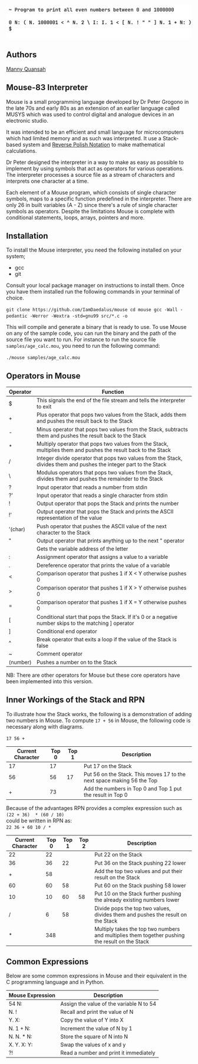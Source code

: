 ![plot](./assets/banner.png)

## Authors
[Manny Quansah](https://www.linkedin.com/in/IamDaedalus)

## Mouse-83 Interpreter
Mouse is a small programming language developed by Dr Peter Grogono in the late
70s and early 80s as an extension of an earlier language called MUSYS which was
used to control digital and analogue devices in an electronic studio.  

It was intended to be an efficient and small language for microcomputers which
had limited memory and as such was interpreted. It use a Stack-based system and
[Reverse Polish Notation](https://en.wikipedia.org/wiki/Reverse_Polish_notation) to make mathematical calculations.  

Dr Peter designed the interpreter in a way to make as easy as possible to implement
by using symbols that act as operators for various operations. The interpreter
processes a source file as a stream of characters and interprets one character at
a time.  

Each element of a Mouse program, which consists of single character symbols, maps
to a specific function predefined in the interpreter. There are only 26 in built
variables (A - Z) since there's a rule of single character symbols as operators.
Despite the limitations Mouse is complete with conditional statements, loops,
arrays, pointers and more.


## Installation
To install the Mouse interpreter, you need the following installed on your system;  
* gcc
* git

Consult your local package manager on instructions to install them. Once you have
them installed run the following commands in your terminal of choice.

``
git clone https://github.com/IamDaedalus/mouse
cd mouse
gcc -Wall -pedantic -Werror -Wextra -std=gnu99 src/*.c -o
``

This will compile and generate a binary that is ready to use.
To use Mouse on any of the sample code, you can run the binary and the path of the
source file you want to run. For instance to run the source file ``samples/age_calc.mou``,
you need to run the following command:

``./mouse samples/age_calc.mou``


## Operators in Mouse
| Operator | Function                                                                                                           |
| -------- | ------------------------------------------------------------------------------------------------------------------ |
| $        | This signals the end of the file stream and tells the interpreter to exit                                          |
| +        | Plus operator that pops two values from the Stack, adds them and pushes the result back to the Stack               |
| -        | Minus operator that pops two values from the Stack, subtracts them and pushes the result back to the Stack         |
| *        | Multiply operator that pops two values from the Stack, multiplies them and pushes the result back to the Stack     |
| /        | Integer divide operator that pops two values from the Stack, divides them and pushes the integer part to the Stack |
| \        | Modulus operators that pops two values from the Stack, divides them and pushes the remainder to the Stack          |
| ?        | Input operator that reads a number from stdin                                                                      |
| ?'       | Input operator that reads a single character from stdin                                                            |
| !        | Output operator that pops the Stack and prints the number                                                          |
| !'       | Output operator that pops the Stack and prints the ASCII representation of the value                               |
| '(char)  | Push operator that pushes the ASCII value of the next character to the Stack                                       |
| "        | Output operator that prints anything up to the next " operator                                                     |
| <letter> | Gets the variable address of the letter                                                                            |
| :        | Assignment operator that assigns a value to a variable                                                             |
| .        | Dereference operator that prints the value of a variable                                                           |
| <        | Comparison operator that pushes 1 if X < Y otherwise pushes 0                                                      |
| >        | Comparison operator that pushes 1 if X > Y otherwise pushes 0                                                      |
| =        | Comparison operator that pushes 1 if X = Y otherwise pushes 0                                                      |
| [        | Conditional start that pops the Stack. If it's 0 or a negative number skips to the matching ] operator             |
| ]        | Conditional end operator                                                                                           |
| ^        | Break operator that exits a loop if the value of the Stack is false                                                |
| ~        | Comment operator                                                                                                   |
| (number) | Pushes a number on to the Stack                                                                                    |

NB: There are other operators for Mouse but these core operators have been implemented into this version.


## Inner Workings of the Stack and RPN
To illustrate how the Stack works, the following is a demonstration of adding two numbers
in Mouse. To compute ``17 + 56`` in Mouse, the following code is necessary along with
diagrams.

`` 17 56 + ``

| Current Character | Top 0 | Top 1 | Description                                                            |
| ----------------- | ----- | ----- | ---------------------------------------------------------------------- |
| 17                | 17    |       | Put 17 on the Stack                                                    |
| 56                | 56    | 17    | Put 56 on the Stack. This moves 17 to the next space making 56 the Top |
| +                 | 73    |       | Add the numbers in Top 0 and Top 1 put the result in Top 0             |

   
Because of the advantages RPN provides a complex expression such as  
``(22 + 36)  * (60 / 10)``  
could be written in RPN as:  
``22 36 + 60 10 / *``

| Current Character | Top 0 | Top 1 | Top 2 | Description                                                                                     |
| ----------------- | ----- | ----- | ----- | ----------------------------------------------------------------------------------------------- |
| 22                | 22    |       |       | Put 22 on the Stack                                                                             |
| 36                | 36    | 22    |       | Put 36 on the Stack pushing 22 lower                                                            |
| +                 | 58    |       |       | Add the top two values and put their result on the Stack                                        |
| 60                | 60    | 58    |       | Put 60 on the Stack pushing 58 lower                                                            |
| 10                | 10    | 60    | 58    | Put 10 on the Stack further pushing the already existing numbers lower                          |
| /                 | 6     | 58    |       | Divide pops the top two values, divides them and pushes the result on the Stack                 |
| *                 | 348   |       |       | Multiply takes the top two numbers and multiplies them together pushing the result on the Stack |


## Common Expressions
Below are some common expressions in Mouse and their equivalent in the C programming
language and in Python.  

| Mouse Expression | Description                                  |
| ---------------- | ---------------------------------------- |
| 54 N:            | Assign the value of the variable N to 54 |
| N. !             | Recall and print the value of N          |
| Y. X:            | Copy the value of Y into X               |
| N. 1 + N:        | Increment the value of N by 1            |
| N. N. * N:       | Store the square of N into N             |
| X. Y. X: Y:      | Swap the values of x and y               |
| ?!               | Read a number and print it immediately   |


